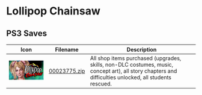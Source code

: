 # Lollipop Chainsaw

## PS3 Saves

| Icon | Filename | Description |
|------|----------|-------------|
| ![Lollipop Chainsaw](ICON0.PNG) | [00023775.zip](00023775.zip) | All shop items purchased (upgrades, skills, non-DLC costumes, music, concept art), all story chapters and difficulties unlocked, all students rescued. |
